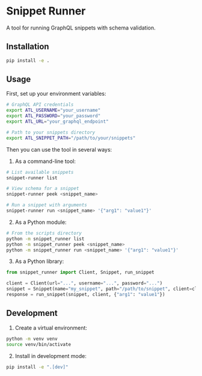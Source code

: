 # Snippet Runner

A tool for running GraphQL snippets with schema validation.

## Installation

```bash
pip install -e .
```

## Usage

First, set up your environment variables:

```bash
# GraphQL API credentials
export ATL_USERNAME="your_username"
export ATL_PASSWORD="your_password"
export ATL_URL="your_graphql_endpoint"

# Path to your snippets directory
export ATL_SNIPPET_PATH="/path/to/your/snippets"
```

Then you can use the tool in several ways:

1. As a command-line tool:
```bash
# List available snippets
snippet-runner list

# View schema for a snippet
snippet-runner peek <snippet_name>

# Run a snippet with arguments
snippet-runner run <snippet_name> '{"arg1": "value1"}'
```

2. As a Python module:
```bash
# From the scripts directory
python -m snippet_runner list
python -m snippet_runner peek <snippet_name>
python -m snippet_runner run <snippet_name> '{"arg1": "value1"}'
```

3. As a Python library:
```python
from snippet_runner import Client, Snippet, run_snippet

client = Client(url="...", username="...", password="...")
snippet = Snippet(name="my_snippet", path="/path/to/snippet", client=client)
response = run_snippet(snippet, client, {"arg1": "value1"})
```

## Development

1. Create a virtual environment:
```bash
python -m venv venv
source venv/bin/activate
```

2. Install in development mode:
```bash
pip install -e ".[dev]"
```
